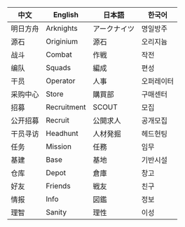 中文|English|日本語|한국어
---|---|---|---
明日方舟|Arknights|アークナイツ|명일방주
源石|Originium|源石|오리지늄
战斗|Combat|作戦|작전
编队|Squads|編成|편성
干员|Operator|人事|오퍼레이터
采购中心|Store|購買部|구매센터
招募|Recruitment|SCOUT|모집
公开招募|Recruit|公開求人|공개모집
干员寻访|Headhunt|人材発掘|헤드헌팅
任务|Mission|任務|임무
基建|Base|基地|기반시설
仓库|Depot|倉庫|창고
好友|Friends|戦友|친구
情报|Info|図鑑|정보
理智|Sanity|理性|이성

<!-- markdownlint-disable-file MD041 -->
